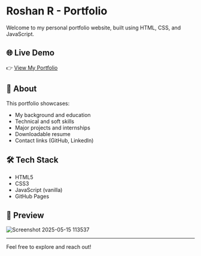 # Roshan R - Portfolio

Welcome to my personal portfolio website, built using HTML, CSS, and JavaScript.

## 🌐 Live Demo
👉 [View My Portfolio](https://<RoshanR-Git>.github.io/portfolio/)

## 📂 About
This portfolio showcases:
- My background and education
- Technical and soft skills
- Major projects and internships
- Downloadable resume
- Contact links (GitHub, LinkedIn)

## 🛠 Tech Stack
- HTML5
- CSS3
- JavaScript (vanilla)
- GitHub Pages

## 📸 Preview

![Screenshot 2025-05-15 113537](https://github.com/user-attachments/assets/4b427e05-68f1-4828-8a00-561c8bfe9c3d)


---

Feel free to explore and reach out!
